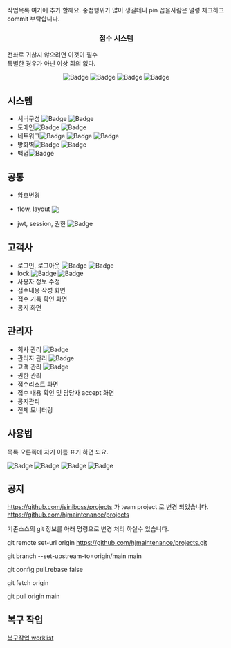 작업목록 여기에 추가 할께요. 중첩행위가 많이 생길테니 pin 꼽을사람은 얼렁 체크하고 commit 부탁합니다.


<p align="center">
  <a href="" rel="noopener"></a>
</p>
<h3 align="center">접수 시스템</h3>
<p>전화로 귀찮지 않으려면 이것이 필수<br/> 특별한 경우가 아닌 이상 회의 없다.</p>
<div align="center">

![Badge](https://img.shields.io/badge/처리할꺼면-red)
![Badge](https://img.shields.io/badge/이관요청-333)
![Badge](https://img.shields.io/badge/완료및검토요청-blue)
![Badge](https://img.shields.io/badge/완료-skyblue)

</div>




## 시스템

- 서버구성 ![Badge](https://img.shields.io/badge/dhk-darkblue) ![Badge](https://img.shields.io/badge/quristyle-skyblue)
- 도메인![Badge](https://img.shields.io/badge/jwp-darkblue) ![Badge](https://img.shields.io/badge/quristyle-skyblue)
- 네트워크![Badge](https://img.shields.io/badge/jwp-blue) ![Badge](https://img.shields.io/badge/quristyle-skyblue) ![Badge](https://img.shields.io/badge/dhk-darkblue)
- 방화벽![Badge](https://img.shields.io/badge/jwp-darkblue) ![Badge](https://img.shields.io/badge/quristyle-skyblue)
- 백업![Badge](https://img.shields.io/badge/jwp-red)


## 공통

- 암호변경
- <p>flow, layout <img src="https://img.shields.io/badge/quristyle-red" style="vertical-align: middle;"/></p>
- jwt, session, 권한 ![Badge](https://img.shields.io/badge/quri-red) 

## 고객사 

- 로그인, 로그아웃 ![Badge](https://img.shields.io/badge/uspuni-red)  ![Badge](https://img.shields.io/badge/quri-skyblue)
- lock ![Badge](https://img.shields.io/badge/uspuni-red)  ![Badge](https://img.shields.io/badge/quri-skyblue)
- 사용자 정보 수정 
- 접수내용 작성 화면
- 접수 기록 확인 화면
- 공지 화면


## 관리자

- 회사 관리 ![Badge](https://img.shields.io/badge/quri-red)
- 관리자 관리 ![Badge](https://img.shields.io/badge/quri-red)
- 고객 관리 ![Badge](https://img.shields.io/badge/frogtok-red)
- 권한 관리
- 접수리스트 화면
- 접수 내용 확인 및 담당자 accept 화면
- 공지관리
- 전체 모니터링


## 사용법

목록 오른쪽에 자기 이름 표기 하면 되요.


![Badge](https://img.shields.io/badge/처리할꺼면-red)
![Badge](https://img.shields.io/badge/이관요청-333)
![Badge](https://img.shields.io/badge/완료및검토요청-blue)
![Badge](https://img.shields.io/badge/완료-skyblue)

## 공지

https://github.com/jsiniboss/projects
가 team project 로 변경 되었습니다.
https://github.com/hjmaintenance/projects
 
기존소스의 git 정보를 아래 명령으로 변경 처리 하실수 있습니다.
 
git remote set-url origin https://github.com/hjmaintenance/projects.git

git branch --set-upstream-to=origin/main main

git config pull.rebase false

git fetch origin

git pull origin main


## 복구 작업
[복구작업 worklist](./repair_worklist.md)
